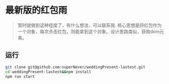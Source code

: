 # 最新版的红包雨
> 暂时就做到这种程度了，有什么想法，可以联系我.
> 核心思想是将红包作为一个对象，每次点击红包，则能拿到这个对象。设计思路类似，获取dom元素。

## 运行
```bash
git clone git@github.com:superNever/weddingPresent-lastest.git
cd weddingPresent-lastest&&npm install
npm run start
```

